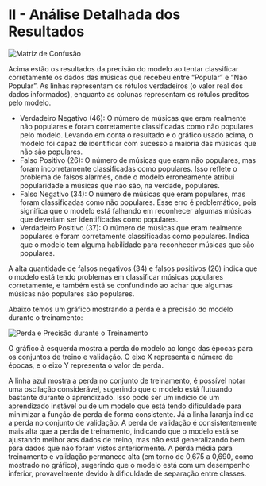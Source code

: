 # II  - Análise Detalhada dos Resultados

![Matriz de Confusão](https://i.imgur.com/78Ku4H2.png)

Acima estão os resultados da precisão do modelo ao tentar classificar corretamente os dados das músicas que recebeu entre “Popular” e “Não Popular”.  As linhas representam os rótulos verdadeiros (o valor real dos dados informados), enquanto as colunas representam os rótulos preditos pelo modelo.  

- Verdadeiro Negativo (46): O número de músicas que eram realmente não populares e foram corretamente classificadas como não populares pelo modelo. Levando em conta o resultado e o gráfico usado acima, o modelo foi capaz de identificar com sucesso a maioria das músicas que não são populares.
- Falso Positivo (26): O número de músicas que eram não populares, mas foram incorretamente classificadas como populares. Isso reflete o problema de falsos alarmes, onde o modelo erroneamente atribui popularidade a músicas que não são, na verdade, populares.
- Falso Negativo (34): O número de músicas que eram populares, mas foram classificadas como não populares. Esse erro é problemático, pois significa que o modelo está falhando em reconhecer algumas músicas que deveriam ser identificadas como populares.
- Verdadeiro Positivo (37): O número de músicas que eram realmente populares e foram corretamente classificadas como populares. Indica que o modelo tem alguma habilidade para reconhecer músicas que são populares.

A alta quantidade de falsos negativos (34) e falsos positivos (26) indica que o modelo está tendo problemas em classificar músicas populares corretamente, e também está se confundindo ao achar que algumas músicas não populares são populares.

Abaixo temos um gráfico mostrando a perda e a precisão do modelo durante o treinamento:

![Perda e Precisão durante o Treinamento](https://i.imgur.com/jcCrWt2.png)

O gráfico à esquerda mostra a perda do modelo ao longo das épocas para os conjuntos de treino e validação. O eixo X representa o número de épocas, e o eixo Y representa o valor de perda.

A linha azul mostra a perda no conjunto de treinamento, é possível notar uma oscilação considerável, sugerindo que o modelo está flutuando bastante durante o aprendizado. Isso pode ser um indício de um aprendizado instável ou de um modelo que está tendo dificuldade para minimizar a função de perda de forma consistente.
Já a linha laranja indica a perda no conjunto de validação. A perda de validação é consistentemente mais alta que a perda de treinamento, indicando que o modelo está se ajustando melhor aos dados de treino, mas não está generalizando bem para dados que não foram vistos anteriormente. 
A perda média para treinamento e validação permanece alta (em torno de 0,675 a 0,690, como mostrado no gráfico), sugerindo que o modelo está com um desempenho inferior, provavelmente devido à dificuldade de separação entre classes.
